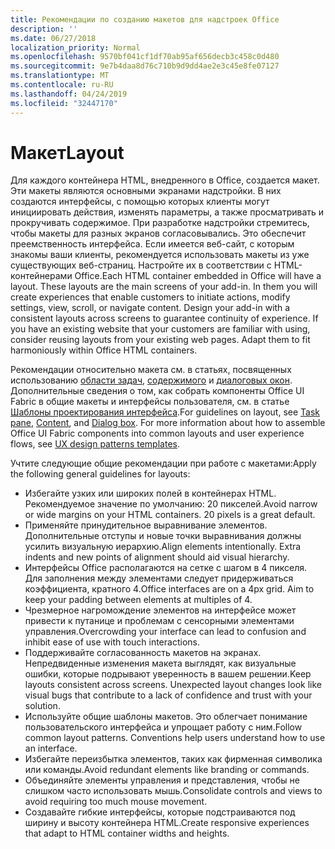 ```yaml
---
title: Рекомендации по созданию макетов для надстроек Office
description: ''
ms.date: 06/27/2018
localization_priority: Normal
ms.openlocfilehash: 9570bf041cf1df70ab95af656decb3c458c0d480
ms.sourcegitcommit: 9e7b4daa8d76c710b9d9dd4ae2e3c45e8fe07127
ms.translationtype: MT
ms.contentlocale: ru-RU
ms.lasthandoff: 04/24/2019
ms.locfileid: "32447170"
---
```

# <a name="layout"></a><span data-ttu-id="1da24-102">Макет</span><span class="sxs-lookup"><span data-stu-id="1da24-102">Layout</span></span>
<span data-ttu-id="1da24-p101">Для каждого контейнера HTML, внедренного в Office, создается макет. Эти макеты являются основными экранами надстройки. В них создаются интерфейсы, с помощью которых клиенты могут инициировать действия, изменять параметры, а также просматривать и прокручивать содержимое. При разработке надстройки стремитесь, чтобы макеты для разных экранов согласовывались. Это обеспечит преемственность интерфейса. Если имеется веб-сайт, с которым знакомы ваши клиенты, рекомендуется использовать макеты из уже существующих веб-страниц. Настройте их в соответствии с HTML-контейнерами Office.</span><span class="sxs-lookup"><span data-stu-id="1da24-p101">Each HTML container embedded in Office will have a layout. These layouts are the main screens of your add-in. In them you will create experiences that enable customers to initiate actions, modify settings, view, scroll, or navigate content. Design your add-in with a consistent layouts across screens to guarantee continuity of experience. If you have an existing website that your customers are familiar with using, consider reusing layouts from your existing web pages. Adapt them to fit harmoniously within Office HTML containers.</span></span>

<span data-ttu-id="1da24-p102">Рекомендации относительно макета см. в статьях, посвященных использованию [области задач](task-pane-add-ins.md), [содержимого](content-add-ins.md) и [диалоговых окон](dialog-boxes.md). Дополнительные сведения о том, как собрать компоненты Office UI Fabric в общие макеты и интерфейсы пользователя, см. в статье [Шаблоны проектирования интерфейса](ux-design-pattern-templates.md).</span><span class="sxs-lookup"><span data-stu-id="1da24-p102">For guidelines on layout, see [Task pane](task-pane-add-ins.md), [Content](content-add-ins.md), and [Dialog box](dialog-boxes.md). For more information about how to assemble Office UI Fabric components into common layouts and user experience flows, see [UX design patterns templates](ux-design-pattern-templates.md).</span></span>

<span data-ttu-id="1da24-111">Учтите следующие общие рекомендации при работе с макетами:</span><span class="sxs-lookup"><span data-stu-id="1da24-111">Apply the following general guidelines for layouts:</span></span>

*   <span data-ttu-id="1da24-p103">Избегайте узких или широких полей в контейнерах HTML. Рекомендуемое значение по умолчанию: 20 пикселей.</span><span class="sxs-lookup"><span data-stu-id="1da24-p103">Avoid narrow or wide margins on your HTML containers. 20 pixels is a great default.</span></span>
*   <span data-ttu-id="1da24-p104">Применяйте принудительное выравнивание элементов. Дополнительные отступы и новые точки выравнивания должны усилить визуальную иерархию.</span><span class="sxs-lookup"><span data-stu-id="1da24-p104">Align elements intentionally. Extra indents and new points of alignment should aid visual hierarchy.</span></span>
*   <span data-ttu-id="1da24-p105">Интерфейсы Office располагаются на сетке с шагом в 4 пикселя. Для заполнения между элементами следует придерживаться коэффициента, кратного 4.</span><span class="sxs-lookup"><span data-stu-id="1da24-p105">Office interfaces are on a 4px grid. Aim to keep your padding between elements at multiples of 4.</span></span>
*   <span data-ttu-id="1da24-118">Чрезмерное нагромождение элементов на интерфейсе может привести к путанице и проблемам с сенсорными элементами управления.</span><span class="sxs-lookup"><span data-stu-id="1da24-118">Overcrowding your interface can lead to confusion and inhibit ease of use with touch interactions.</span></span>
*   <span data-ttu-id="1da24-p106">Поддерживайте согласованность макетов на экранах. Непредвиденные изменения макета выглядят, как визуальные ошибки, которые подрывают уверенность в вашем решении.</span><span class="sxs-lookup"><span data-stu-id="1da24-p106">Keep layouts consistent across screens. Unexpected layout changes look like visual bugs that contribute to a lack of confidence and trust with your solution.</span></span>
*   <span data-ttu-id="1da24-p107">Используйте общие шаблоны макетов. Это облегчает понимание пользовательского интерфейса и упрощает работу с ним.</span><span class="sxs-lookup"><span data-stu-id="1da24-p107">Follow common layout patterns. Conventions help users understand how to use an interface.</span></span>
*   <span data-ttu-id="1da24-123">Избегайте переизбытка элементов, таких как фирменная символика или команды.</span><span class="sxs-lookup"><span data-stu-id="1da24-123">Avoid redundant elements like branding or commands.</span></span>
*   <span data-ttu-id="1da24-124">Объединяйте элементы управления и представления, чтобы не слишком часто использовать мышь.</span><span class="sxs-lookup"><span data-stu-id="1da24-124">Consolidate controls and views to avoid requiring too much mouse movement.</span></span>
*   <span data-ttu-id="1da24-125">Создавайте гибкие интерфейсы, которые подстраиваются под ширину и высоту контейнера HTML.</span><span class="sxs-lookup"><span data-stu-id="1da24-125">Create responsive experiences that adapt to HTML container widths and heights.</span></span>
